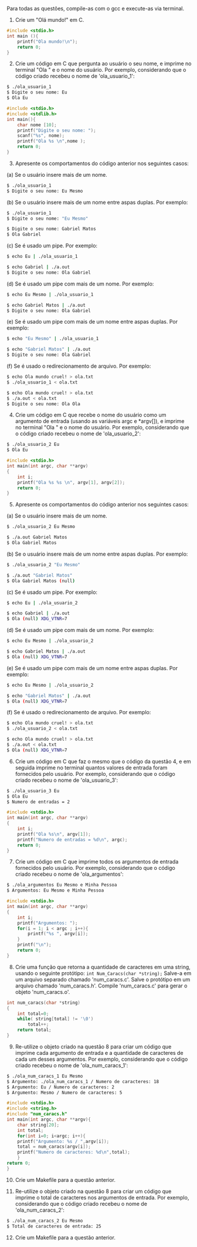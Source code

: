 Para todas as questões, compile-as com o gcc e execute-as via terminal.

1. Crie um "Olá mundo!" em C.
```C
#include <stdio.h>
int main (){
	printf("Ola mundo!\n");
	return 0;
}
```
2. Crie um código em C que pergunta ao usuário o seu nome, e imprime no terminal "Ola " e o nome do usuário. Por exemplo, considerando que o código criado recebeu o nome de 'ola_usuario_1':

```bash
$ ./ola_usuario_1
$ Digite o seu nome: Eu
$ Ola Eu
```
```C
#include <stdio.h>
#include <stdlib.h>
int main(){
	char nome [10];
	printf("Digite o seu nome: ");
	scanf("%s", nome);
	printf("Ola %s \n",nome );
	return 0;
}
```
3. Apresente os comportamentos do código anterior nos seguintes casos:

(a) Se o usuário insere mais de um nome.
```bash
$ ./ola_usuario_1
$ Digite o seu nome: Eu Mesmo
```

(b) Se o usuário insere mais de um nome entre aspas duplas. Por exemplo:
```bash
$ ./ola_usuario_1
$ Digite o seu nome: "Eu Mesmo"
```
```bash
$ Digite o seu nome: Gabriel Matos
$ Ola Gabriel 
```
(c) Se é usado um pipe. Por exemplo:
```bash
$ echo Eu | ./ola_usuario_1
```
```bash
$ echo Gabriel | ./a.out
$ Digite o seu nome: Ola Gabriel
```

(d) Se é usado um pipe com mais de um nome. Por exemplo:
```bash
$ echo Eu Mesmo | ./ola_usuario_1
```
```bash
$ echo Gabriel Matos | ./a.out
$ Digite o seu nome: Ola Gabriel 
```
(e) Se é usado um pipe com mais de um nome entre aspas duplas. Por exemplo:
```bash
$ echo "Eu Mesmo" | ./ola_usuario_1
```
```bash
$ echo "Gabriel Matos" | ./a.out
$ Digite o seu nome: Ola Gabriel
```
(f) Se é usado o redirecionamento de arquivo. Por exemplo:
```bash
$ echo Ola mundo cruel! > ola.txt
$ ./ola_usuario_1 < ola.txt
```
```bash
$ echo Ola mundo cruel! > ola.txt
$ ./a.out < ola.txt
$ Digite o seu nome: Ola Ola
```
4. Crie um código em C que recebe o nome do usuário como um argumento de entrada (usando as variáveis argc e *argv[]), e imprime no terminal "Ola " e o nome do usuário. Por exemplo, considerando que o código criado recebeu o nome de 'ola_usuario_2':
```bash
$ ./ola_usuario_2 Eu
$ Ola Eu
```
```C
#include <stdio.h>
int main(int argc, char **argv)
{
	int i;
	printf("Ola %s %s \n", argv[1], argv[2]);
	return 0;
}
```
5. Apresente os comportamentos do código anterior nos seguintes casos:

(a) Se o usuário insere mais de um nome.
```bash
$ ./ola_usuario_2 Eu Mesmo
```
```bash
$ ./a.out Gabriel Matos
$ Ola Gabriel Matos
```
(b) Se o usuário insere mais de um nome entre aspas duplas. Por exemplo:
```bash
$ ./ola_usuario_2 "Eu Mesmo"
```
```bash
$ ./a.out "Gabriel Matos"
$ Ola Gabriel Matos (null) 
```
(c) Se é usado um pipe. Por exemplo:
```bash
$ echo Eu | ./ola_usuario_2
```
```bash
$ echo Gabriel | ./a.out
$ Ola (null) XDG_VTNR=7 
```
(d) Se é usado um pipe com mais de um nome. Por exemplo:
```bash
$ echo Eu Mesmo | ./ola_usuario_2
```
```bash
$ echo Gabriel Matos | ./a.out
$ Ola (null) XDG_VTNR=7 
```
(e) Se é usado um pipe com mais de um nome entre aspas duplas. Por exemplo:
```bash
$ echo Eu Mesmo | ./ola_usuario_2
```
```bash
$ echo "Gabriel Matos" | ./a.out
$ Ola (null) XDG_VTNR=7 
```
(f) Se é usado o redirecionamento de arquivo. Por exemplo:
```bash
$ echo Ola mundo cruel! > ola.txt
$ ./ola_usuario_2 < ola.txt
```
```bash
$ echo Ola mundo cruel! > ola.txt
$ ./a.out < ola.txt
$ Ola (null) XDG_VTNR=7 
```
6. Crie um código em C que faz o mesmo que o código da questão 4, e em seguida imprime no terminal quantos valores de entrada foram fornecidos pelo usuário. Por exemplo, considerando que o código criado recebeu o nome de 'ola_usuario_3':

```bash
$ ./ola_usuario_3 Eu
$ Ola Eu
$ Numero de entradas = 2
```
```C
#include <stdio.h>
int main(int argc, char **argv)
{
	int i;
	printf("Ola %s\n", argv[1]);
	printf("Numero de entradas = %d\n", argc);
	return 0;
}
```

7. Crie um código em C que imprime todos os argumentos de entrada fornecidos pelo usuário. Por exemplo, considerando que o código criado recebeu o nome de 'ola_argumentos':

```bash
$ ./ola_argumentos Eu Mesmo e Minha Pessoa
$ Argumentos: Eu Mesmo e Minha Pessoa
```
```C
#include <stdio.h>
int main(int argc, char **argv)
{
	int i;
	printf("Argumentos: ");
	for(i = 1; i < argc ; i++){
		printf("%s ", argv[i]);		
	}
	printf("\n");
	return 0;
}
```

8. Crie uma função que retorna a quantidade de caracteres em uma string, usando o seguinte protótipo:
`int Num_Caracs(char *string);` Salve-a em um arquivo separado chamado 'num_caracs.c'. Salve o protótipo em um arquivo chamado 'num_caracs.h'. Compile 'num_caracs.c' para gerar o objeto 'num_caracs.o'.
```C
int num_caracs(char *string)
{
    int total=0;
    while( string[total] != '\0')
        total++;	
    return total;
}
```
9. Re-utilize o objeto criado na questão 8 para criar um código que imprime cada argumento de entrada e a quantidade de caracteres de cada um desses argumentos. Por exemplo, considerando que o código criado recebeu o nome de 'ola_num_caracs_1':

```bash
$ ./ola_num_caracs_1 Eu Mesmo
$ Argumento: ./ola_num_caracs_1 / Numero de caracteres: 18
$ Argumento: Eu / Numero de caracteres: 2
$ Argumento: Mesmo / Numero de caracteres: 5
```
```C
#include <stdio.h>
#include <string.h>
#include "num_caracs.h"
int main(int argc, char **argv){
	char string[20];
	int total;
	for(int i=0; i<argc; i++){
	printf("Argumento: %s / ",argv[i]);
	total = num_caracs(argv[i]);
	printf("Numero de caracteres: %d\n",total);
	}
return 0;
}
```
10. Crie um Makefile para a questão anterior.

11. Re-utilize o objeto criado na questão 8 para criar um código que imprime o total de caracteres nos argumentos de entrada. Por exemplo, considerando que o código criado recebeu o nome de 'ola_num_caracs_2':

```bash
$ ./ola_num_caracs_2 Eu Mesmo
$ Total de caracteres de entrada: 25
```

12. Crie um Makefile para a questão anterior.
